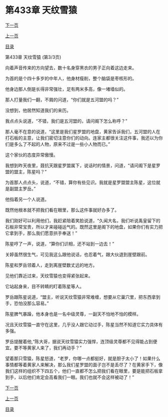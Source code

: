<h1>第433章   天纹雪猿</h1>
            <div><p><a href="./1299_%E7%AC%AC434%E7%AB%A0_%E5%93%91%E5%B7%B4%E4%BA%8F.md">下一页</a></p><p><a href="./1297_%E7%AC%AC433%E7%AB%A0_%E5%A4%A9%E7%BA%B9%E9%9B%AA%E7%8C%BF.md">上一页</a></p><p><a href="../">目录</a></p></div>
            <div><p>第433章   天纹雪猿 (第3/3页)</p><p>向着声音传来的方向望去，数十名身穿黑衣的男子正向着这边走来。</p><p>为首的是个四十多岁的中年人，他身材瘦削，整个脑袋是枣核形的。</p><p>他身边那人倒是长得非常强壮，足有两米多高，像一堵墙似的。</p><p>那人打量我们一翻，不屑的问道，“你们就是五河盟的吗？”</p><p>没想到，他居然知道我们的来历。</p><p>我点点头说道，“不错，我们是五河盟的，请问阁下怎么称呼？”</p><p>那人毫不在意的说道，“这里是我们星罗盟的地盘，黄家告诉我们，五河盟的人在打石板的主意，让我们密切注意你们的动向。连家主都很关注这件事，我还以为你们是多么了不起的人物，原来不过是一些小人物而已。”</p><p>这个家伙的态度异常傲慢。</p><p>我想到昨天夜里，聂抗天跟星罗盟属下，说话时的情景，问道，“请问阁下是星罗盟的盟主，陈星吗？”</p><p>为首那人点点头，说道，“不错，算你有些见识。我就是星罗盟盟主陈星，这位就是副盟主罗岳。”</p><p>他指着另一个人说道。</p><p>既然他根本就不把我们看在眼里，那么这件事就好办多了。</p><p>我们刚好可以利用他们，我赶紧陪着笑脸说道，“久闻大名，我们听说禹皇留下的石板非常宝贵，所以才来碰碰运气的。既然这里是阁下的地盘，如果你们有实力把它拿到手，那么我们愿意拱手奉送！”</p><p>陈星哼了一声，说道，“算你们识相，还不站到一边去！”</p><p>关婷虽然很生气，可见我这么跟他说话，也忍着气，跟大伙退到崖壁跟前。</p><p>陈星和罗岳领着人，走到离崖壁数丈远的地方。</p><p>见他们靠近过来，天纹雪猿也变得紧张起来。</p><p>它站起身来，目不转睛的盯着陈星等人。</p><p>罗岳跟陈星说道，“盟主，听说天纹雪猿非常难缠，想要从它巢穴里，把东西拿到手，恐怕没那么容易。”</p><p>陈星脾气暴躁，他本身也是一名中级灵尊，一副天不怕地不怕的模样。</p><p>况且天纹雪猿一直守在这里，几乎没人跟它动过手，陈星当然不知道它实力具体有多强。</p><p>罗岳提醒着他,“陈大哥，据说天纹雪猿实力强悍，连顶级灵尊都不见得能占到便宜。要不等黄家人来了，我们再动手？”</p><p>望着那只雪猿，陈星怒道，“老罗，你哪一点都挺好，就是胆子太小了！如果什么事情都等着黄家人来解决，那么我们星罗盟的面子岂不是丢尽了？在黄家手下，像我们这样的组织不下四五个，他们一直都不怎么把我们看在眼里，要是能把石板拿到手，以后他们肯定会高看我们一眼。我们也就不会这样被动了！”</p></div>
            <div><p><a href="./1299_%E7%AC%AC434%E7%AB%A0_%E5%93%91%E5%B7%B4%E4%BA%8F.md">下一页</a></p><p><a href="./1297_%E7%AC%AC433%E7%AB%A0_%E5%A4%A9%E7%BA%B9%E9%9B%AA%E7%8C%BF.md">上一页</a></p><p><a href="../">目录</a></p></div>